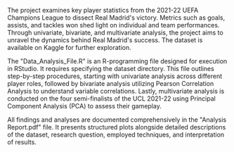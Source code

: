 The project examines key player statistics from the 2021-22 UEFA Champions League to dissect Real Madrid's victory. Metrics such as goals, assists, and tackles won shed light on individual and team performances. Through univariate, bivariate, and multivariate analysis, the project aims to unravel the dynamics behind Real Madrid's success. The dataset is available on Kaggle for further exploration.

The "Data_Analysis_File.R" is an R-programming file designed for execution in RStudio. It requires specifying the dataset directory. This file outlines step-by-step procedures, starting with univariate analysis across different player roles, followed by bivariate analysis utilizing Pearson Correlation Analysis to understand variable correlations. Lastly, multivariate analysis is conducted on the four semi-finalists of the UCL 2021-22 using Principal Component Analysis (PCA) to assess their gameplay.

All findings and analyses are documented comprehensively in the "Analysis Report.pdf" file. It presents structured plots alongside detailed descriptions of the dataset, research question, employed techniques, and interpretation of results.
